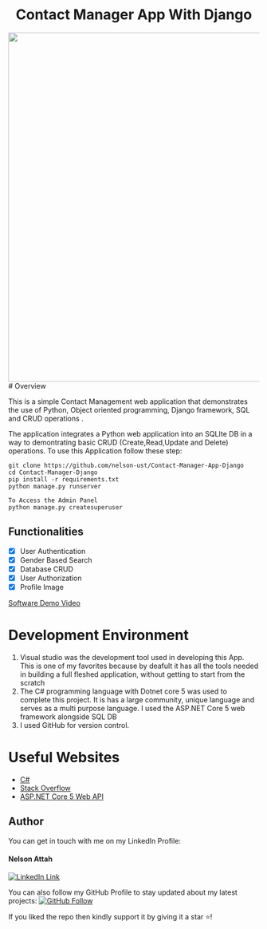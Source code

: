 <h1 align="center">Contact Manager App With Django</h1>
<a href="#">
  <div align="center">
    <img src="screenshot.png" width='700'/>
  </div>
</a>
# Overview

This is a simple Contact Management web application that demonstrates the use of Python, Object oriented programming, Django framework, SQL and CRUD operations .


The application integrates a Python web application into an SQLIte DB in a way to demontrating basic CRUD (Create,Read,Update and Delete) operations.
To use this Application follow these step: 

```
git clone https://github.com/nelson-ust/Contact-Manager-App-Django
cd Contact-Manager-Django
pip install -r requirements.txt
python manage.py runserver
```

```
To Access the Admin Panel
python manage.py createsuperuser
```
## Functionalities
- [x] User Authentication
- [x] Gender Based Search
- [x] Database CRUD
- [x] User Authorization
- [x] Profile Image

[Software Demo Video](http://youtube.link.goes.here)

# Development Environment

1. Visual studio was the development tool used in developing this App. This is one of my favorites because by deafult it has all the tools needed in building a full fleshed application, without getting to start from the scratch 
2. The C# programming language with Dotnet core 5 was used to complete this project. It is has a large community, unique language and serves as a multi purpose language. I used the ASP.NET Core 5 web framework alongside SQL DB 
3. I used GitHub for version control. 


# Useful Websites

* [C#](https://docs.microsoft.com/en-us/dotnet/csharp/)
* [Stack Overflow](https://stackoverflow.com/)
* [ASP.NET Core 5 Web API](https://docs.microsoft.com/en-us/aspnet/core/)


## Author
You can get in touch with me on my LinkedIn Profile:

#### Nelson Attah
[![LinkedIn Link](https://img.shields.io/badge/Connect-Nelson-blue.svg?logo=linkedin&longCache=true&style=social&label=Connect
)](https://www.linkedin.com/in/nelson-attah-25330660/)

You can also follow my GitHub Profile to stay updated about my latest projects: [![GitHub Follow](https://img.shields.io/badge/Connect-nelson-blue.svg?logo=Github&longCache=true&style=social&label=Follow)](https://github.com/nelson-ust)

If you liked the repo then kindly support it by giving it a star ⭐!

